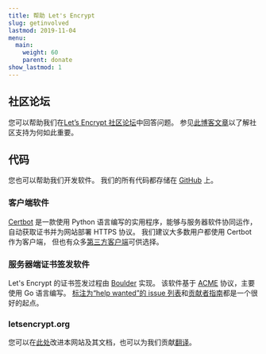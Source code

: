 ```yaml
---
title: 帮助 Let's Encrypt
slug: getinvolved
lastmod: 2019-11-04
menu:
  main:
    weight: 60
    parent: donate
show_lastmod: 1
---
```



## 社区论坛

您可以帮助我们在[Let’s Encrypt 社区论坛](https://community.letsencrypt.org/)中回答问题。 参见[此博客文章](/2015/08/13/lets-encrypt-community-support.html)以了解社区支持为何如此重要。

## 代码

您也可以帮助我们开发软件。 我们的所有代码都存储在 [GitHub](https://github.com/letsencrypt/) 上。

### 客户端软件

[Certbot](https://github.com/certbot/certbot) 是一款使用 Python 语言编写的实用程序，能够与服务器软件协同运作，自动获取证书并为网站部署 HTTPS 协议。 我们建议大多数用户都使用 Certbot 作为客户端， 但也有众多[第三方客户端](/docs/client-options)可供选择。

### 服务器端证书签发软件

Let's Encrypt 的证书签发过程由 [Boulder](https://github.com/letsencrypt/boulder) 实现。 该软件基于 [ACME](https://tools.ietf.org/html/rfc8555) 协议，主要使用 Go 语言编写。 [标注为“help wanted”的 issue 列表](https://github.com/letsencrypt/boulder/labels/help%20wanted)和[贡献者指南](https://github.com/letsencrypt/boulder/blob/main/docs/CONTRIBUTING.md)都是一个很好的起点。

### letsencrypt.org

您可以在[此处](https://github.com/letsencrypt/website)改进本网站及其文档，也可以为我们贡献[翻译](https://crowdin.com/project/lets-encrypt-website)。
